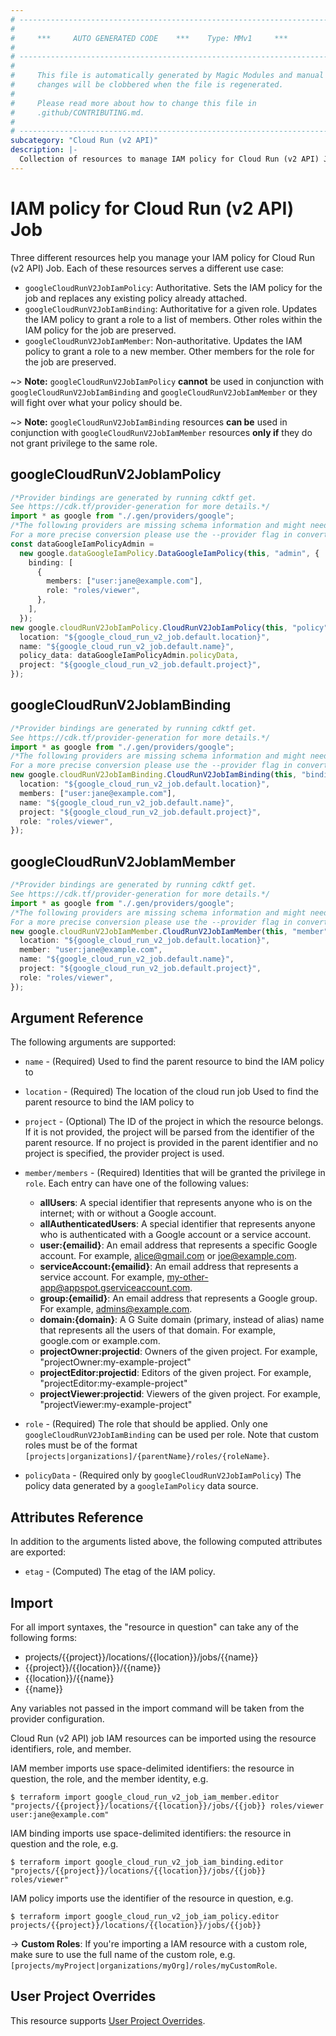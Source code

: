 ```yaml
---
# ----------------------------------------------------------------------------
#
#     ***     AUTO GENERATED CODE    ***    Type: MMv1     ***
#
# ----------------------------------------------------------------------------
#
#     This file is automatically generated by Magic Modules and manual
#     changes will be clobbered when the file is regenerated.
#
#     Please read more about how to change this file in
#     .github/CONTRIBUTING.md.
#
# ----------------------------------------------------------------------------
subcategory: "Cloud Run (v2 API)"
description: |-
  Collection of resources to manage IAM policy for Cloud Run (v2 API) Job
---
```


# IAM policy for Cloud Run (v2 API) Job

Three different resources help you manage your IAM policy for Cloud Run (v2 API) Job. Each of these resources serves a different use case:

* `googleCloudRunV2JobIamPolicy`: Authoritative. Sets the IAM policy for the job and replaces any existing policy already attached.
* `googleCloudRunV2JobIamBinding`: Authoritative for a given role. Updates the IAM policy to grant a role to a list of members. Other roles within the IAM policy for the job are preserved.
* `googleCloudRunV2JobIamMember`: Non-authoritative. Updates the IAM policy to grant a role to a new member. Other members for the role for the job are preserved.

\~> **Note:** `googleCloudRunV2JobIamPolicy` **cannot** be used in conjunction with `googleCloudRunV2JobIamBinding` and `googleCloudRunV2JobIamMember` or they will fight over what your policy should be.

\~> **Note:** `googleCloudRunV2JobIamBinding` resources **can be** used in conjunction with `googleCloudRunV2JobIamMember` resources **only if** they do not grant privilege to the same role.

## googleCloudRunV2JobIamPolicy

```typescript
/*Provider bindings are generated by running cdktf get.
See https://cdk.tf/provider-generation for more details.*/
import * as google from "./.gen/providers/google";
/*The following providers are missing schema information and might need manual adjustments to synthesize correctly: google.
For a more precise conversion please use the --provider flag in convert.*/
const dataGoogleIamPolicyAdmin =
  new google.dataGoogleIamPolicy.DataGoogleIamPolicy(this, "admin", {
    binding: [
      {
        members: ["user:jane@example.com"],
        role: "roles/viewer",
      },
    ],
  });
new google.cloudRunV2JobIamPolicy.CloudRunV2JobIamPolicy(this, "policy", {
  location: "${google_cloud_run_v2_job.default.location}",
  name: "${google_cloud_run_v2_job.default.name}",
  policy_data: dataGoogleIamPolicyAdmin.policyData,
  project: "${google_cloud_run_v2_job.default.project}",
});

```

## googleCloudRunV2JobIamBinding

```typescript
/*Provider bindings are generated by running cdktf get.
See https://cdk.tf/provider-generation for more details.*/
import * as google from "./.gen/providers/google";
/*The following providers are missing schema information and might need manual adjustments to synthesize correctly: google.
For a more precise conversion please use the --provider flag in convert.*/
new google.cloudRunV2JobIamBinding.CloudRunV2JobIamBinding(this, "binding", {
  location: "${google_cloud_run_v2_job.default.location}",
  members: ["user:jane@example.com"],
  name: "${google_cloud_run_v2_job.default.name}",
  project: "${google_cloud_run_v2_job.default.project}",
  role: "roles/viewer",
});

```

## googleCloudRunV2JobIamMember

```typescript
/*Provider bindings are generated by running cdktf get.
See https://cdk.tf/provider-generation for more details.*/
import * as google from "./.gen/providers/google";
/*The following providers are missing schema information and might need manual adjustments to synthesize correctly: google.
For a more precise conversion please use the --provider flag in convert.*/
new google.cloudRunV2JobIamMember.CloudRunV2JobIamMember(this, "member", {
  location: "${google_cloud_run_v2_job.default.location}",
  member: "user:jane@example.com",
  name: "${google_cloud_run_v2_job.default.name}",
  project: "${google_cloud_run_v2_job.default.project}",
  role: "roles/viewer",
});

```

## Argument Reference

The following arguments are supported:

*   `name` - (Required) Used to find the parent resource to bind the IAM policy to

*   `location` - (Required) The location of the cloud run job Used to find the parent resource to bind the IAM policy to

*   `project` - (Optional) The ID of the project in which the resource belongs.
    If it is not provided, the project will be parsed from the identifier of the parent resource. If no project is provided in the parent identifier and no project is specified, the provider project is used.

*   `member/members` - (Required) Identities that will be granted the privilege in `role`.
    Each entry can have one of the following values:
    * **allUsers**: A special identifier that represents anyone who is on the internet; with or without a Google account.
    * **allAuthenticatedUsers**: A special identifier that represents anyone who is authenticated with a Google account or a service account.
    * **user:{emailid}**: An email address that represents a specific Google account. For example, alice@gmail.com or joe@example.com.
    * **serviceAccount:{emailid}**: An email address that represents a service account. For example, my-other-app@appspot.gserviceaccount.com.
    * **group:{emailid}**: An email address that represents a Google group. For example, admins@example.com.
    * **domain:{domain}**: A G Suite domain (primary, instead of alias) name that represents all the users of that domain. For example, google.com or example.com.
    * **projectOwner:projectid**: Owners of the given project. For example, "projectOwner:my-example-project"
    * **projectEditor:projectid**: Editors of the given project. For example, "projectEditor:my-example-project"
    * **projectViewer:projectid**: Viewers of the given project. For example, "projectViewer:my-example-project"

*   `role` - (Required) The role that should be applied. Only one
    `googleCloudRunV2JobIamBinding` can be used per role. Note that custom roles must be of the format
    `[projects|organizations]/{parentName}/roles/{roleName}`.

*   `policyData` - (Required only by `googleCloudRunV2JobIamPolicy`) The policy data generated by
    a `googleIamPolicy` data source.

## Attributes Reference

In addition to the arguments listed above, the following computed attributes are
exported:

* `etag` - (Computed) The etag of the IAM policy.

## Import

For all import syntaxes, the "resource in question" can take any of the following forms:

* projects/{{project}}/locations/{{location}}/jobs/{{name}}
* {{project}}/{{location}}/{{name}}
* {{location}}/{{name}}
* {{name}}

Any variables not passed in the import command will be taken from the provider configuration.

Cloud Run (v2 API) job IAM resources can be imported using the resource identifiers, role, and member.

IAM member imports use space-delimited identifiers: the resource in question, the role, and the member identity, e.g.

```console
$ terraform import google_cloud_run_v2_job_iam_member.editor "projects/{{project}}/locations/{{location}}/jobs/{{job}} roles/viewer user:jane@example.com"
```

IAM binding imports use space-delimited identifiers: the resource in question and the role, e.g.

```console
$ terraform import google_cloud_run_v2_job_iam_binding.editor "projects/{{project}}/locations/{{location}}/jobs/{{job}} roles/viewer"
```

IAM policy imports use the identifier of the resource in question, e.g.

```console
$ terraform import google_cloud_run_v2_job_iam_policy.editor projects/{{project}}/locations/{{location}}/jobs/{{job}}
```

\-> **Custom Roles**: If you're importing a IAM resource with a custom role, make sure to use the
full name of the custom role, e.g. `[projects/myProject|organizations/myOrg]/roles/myCustomRole`.

## User Project Overrides

This resource supports [User Project Overrides](https://registry.terraform.io/providers/hashicorp/google/latest/docs/guides/provider_reference#user_project_override).
